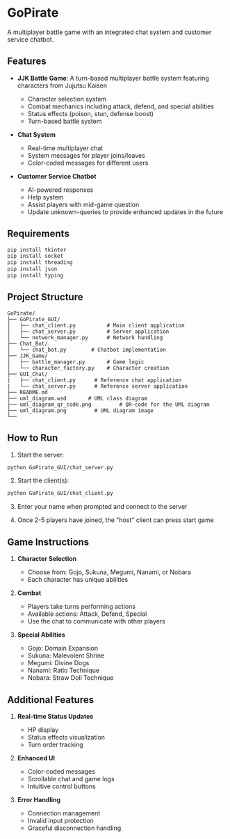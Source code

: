 # GoPirate

A multiplayer battle game with an integrated chat system and customer service chatbot.

## Features

- **JJK Battle Game**: A turn-based multiplayer battle system featuring characters from Jujutsu Kaisen
  - Character selection system
  - Combat mechanics including attack, defend, and special abilities
  - Status effects (poison, stun, defense boost)
  - Turn-based battle system

- **Chat System**
  - Real-time multiplayer chat
  - System messages for player joins/leaves
  - Color-coded messages for different users

- **Customer Service Chatbot**
  - AI-powered responses
  - Help system
  - Assist players with mid-game question
  - Update unknown-queries to provide enhanced updates in the future

## Requirements

```bash
pip install tkinter
pip install socket
pip install threading
pip install json
pip install typing
```

## Project Structure

```
GoPirate/
├── GoPirate_GUI/
│   ├── chat_client.py          # Main client application
│   ├── chat_server.py          # Server application
│   └── network_manager.py      # Network handling
├── Chat_Bot/
│   └── chat_bot.py        # Chatbot implementation
├── JJK_Game/
│   ├── battle_manager.py       # Game logic
│   └── character_factory.py    # Character creation
├── GUI_Chat/
|   ├── chat_client.py      # Reference chat application
|   └── chat_server.py      # Reference server application
├── README.md
├── uml_diagram.wsd       # UML class diagram
├── uml_diagram_qr_code.png         # QR-code for the UML diagram
├── uml_diagram.png         # UML diagram image
└──
```

## How to Run

1. Start the server:
```bash
python GoPirate_GUI/chat_server.py
```

2. Start the client(s):
```bash
python GoPirate_GUI/chat_client.py
```

3. Enter your name when prompted and connect to the server

4. Once 2-5 players have joined, the "host" client can press start game

## Game Instructions

1. **Character Selection**
   - Choose from: Gojo, Sukuna, Megumi, Nanami, or Nobara
   - Each character has unique abilities

2. **Combat**
   - Players take turns performing actions
   - Available actions: Attack, Defend, Special
   - Use the chat to communicate with other players

3. **Special Abilities**
   - Gojo: Domain Expansion
   - Sukuna: Malevolent Shrine
   - Megumi: Divine Dogs
   - Nanami: Ratio Technique
   - Nobara: Straw Doll Technique

## Additional Features

1. **Real-time Status Updates**
   - HP display
   - Status effects visualization
   - Turn order tracking

2. **Enhanced UI**
   - Color-coded messages
   - Scrollable chat and game logs
   - Intuitive control buttons

3. **Error Handling**
   - Connection management
   - Invalid input protection
   - Graceful disconnection handling